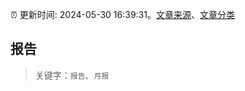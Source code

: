 :alarm_clock: 更新时间: 2024-05-30 16:39:31。[文章来源](/README.md)、[文章分类](/TAGS.md)

## 报告


> 关键字：`报告`、`月报`



